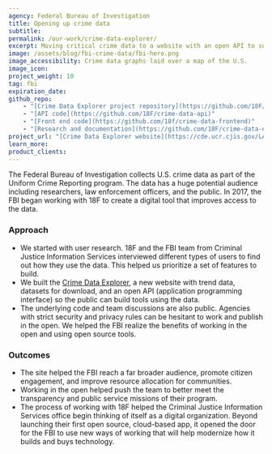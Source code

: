 ```yaml
---
agency: Federal Bureau of Investigation
title: Opening up crime data
subtitle:
permalink: /our-work/crime-data-explorer/
excerpt: Moving critical crime data to a website with an open API to support transparency, access and awareness.
image: /assets/blog/fbi-crime-data/fbi-hero.png
image_accessibility: Crime data graphs laid over a map of the U.S.
image_icon:
project_weight: 10
tag: fbi
expiration_date:
github_repo:
    - "[Crime Data Explorer project repository](https://github.com/18F/crime-data-explorer)"
    - "[API code](https://github.com/18F/crime-data-api)"
    - "[Front end code](https://github.com/18f/crime-data-frontend)"
    - "[Research and documentation](https://github.com/18F/crime-data-explorer/wiki)"
project_url: "[Crime Data Explorer website](https://cde.ucr.cjis.gov/LATEST/webapp/#/pages/home)"
learn_more:
product_clients:
---
```


The Federal Bureau of Investigation collects U.S. crime data as part of the Uniform Crime Reporting program. The data has a huge potential audience including researchers, law enforcement officers, and the public. In 2017, the FBI began working with 18F to create a digital tool that improves access to the data.

### Approach

* We started with user research. 18F and the FBI team from Criminal Justice Information Services interviewed different types of users to find out how they use the data. This helped us prioritize a set of features to build.
* We built the [Crime Data Explorer](https://cde.ucr.cjis.gov/LATEST/webapp/#/pages/home), a new website with trend data, datasets for download, and an open API (application programming interface) so the public can build tools using the data.
* The underlying code and team discussions are also public. Agencies with strict security and privacy rules can be hesitant to work and publish in the open. We helped the FBI realize the benefits of working in the open and using open source tools.
  
### Outcomes
* The site helped the FBI reach a far broader audience, promote citizen engagement, and improve resource allocation for communities.
* Working in the open helped push the team to better meet the transparency and public service missions of their program.
* The process of working with 18F helped the Criminal Justice Information Services office begin thinking of itself as a digital organization. Beyond launching their first open source, cloud-based app, it opened the door for the FBI to use new ways of working that will help modernize how it builds and buys technology.


